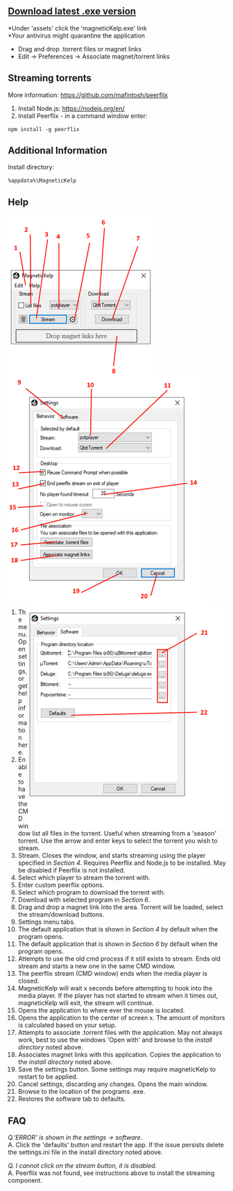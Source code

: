 ## [**Download** latest .exe version](https://github.com/kubar123/MagneticKelp/releases/latest)
*Under 'assets' click the 'magneticKelp.exe' link  
*Your antivirus might quarantine the application

* Drag and drop .torrent files or magnet links
* Edit -> Preferences -> Associate magnet/torrent links

## Streaming torrents

More information: https://github.com/mafintosh/peerflix
1.  Install Node.js: https://nodejs.org/en/
2.  Install Peerflix - in a command window enter:
```
npm install -g peerflix
```

## Additional Information

Install directory:
```
%appdata%\MagneticKelp
```

## Help


<img align="left" src="https://github.com/kubar123/MagneticKelp/blob/master/Img/mainWindowU.PNG" />

<img align="center" src="https://github.com/kubar123/MagneticKelp/blob/master/Img/settingsWindow1U.PNG" />

<img align="right" src="https://github.com/kubar123/MagneticKelp/blob/master/Img/SettingsWindow2u.PNG" />


1. The menu. Open settings, or get help information here.
2. Enable to have the CMD window list all files in the torrent. Useful when streaming from a 'season' torrent. Use the arrow and enter keys to select the torrent you wish to stream.
3. Stream. Closes the window, and starts streaming using the player specified in *Section 4*. Requires Peerflix and Node.js to be installed. May be disabled if Peerflix is not installed.
4. Select which player to stream the torrent with.
5. Enter custom peerflix options.
6. Select which program to download the torrent with.
7. Download with selected program in *Section 6*.
8. Drag and drop a magnet link into the area. Torrent will be loaded, select the stream/download buttons.
9. Settings menu tabs.
10. The default application that is shown in *Section 4* by default when the program opens.
11. The default application that is shown in *Section 6* by default when the program opens.
12. Attempts to use the old cmd process if it still exists to stream. Ends old stream and starts a new one in the same CMD window.
13. The peerflix stream (CMD window) ends when the media player is closed. 
14. MagneticKelp will wait x seconds before attempting to hook into the media player. If the player has not started to stream when it times out, magneticKelp will exit, the stream will continue.
15. Opens the application to where ever the mouse is located.
16. Opens the application to the center of screen x. The amount of monitors is calculated based on your setup.
17. Attempts to associate .torrent files with the application. May not always work, best to use the windows 'Open with' and browse to the *install directory* noted above.
18. Associates magnet links with this application. Copies the application to the *install directory* noted above.
19. Save the settings button. Some settings may require magneticKelp to restart to be applied.
20. Cancel settings, discarding any changes. Opens the main window.
21. Browse to the location of the programs .exe.
22. Restores the software tab to defaults.

## FAQ
*Q.'ERROR' is shown in the settings -> software*.  
A. Click the 'defaults' button and restart the app. If the issue persists delete the settings.ini file in the install directory noted above.

*Q. I cannot click on the stream button, it is disabled.*  
A. Peerflix was not found, see instructions above to install the streaming component.
